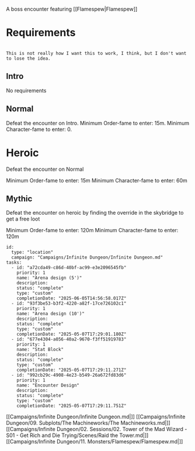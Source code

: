 A boss encounter featuring [[Flamespew|Flamespew]] 
# Requirements

```ad-warning

This is not really how I want this to work, I think, but I don't want to lose the idea.

```

## Intro

No requirements
## Normal

Defeat the encounter on Intro.
Minimum Order-fame to enter: 15m.
Minimum Character-fame to enter: 0.
# Heroic

Defeat the encounter on Normal

Minimum Order-fame to enter: 15m
Minimum Character-fame to enter: 60m
## Mythic

Defeat the encounter on heroic by finding the override in the skybridge to get a free loot

Minimum Order-fame to enter: 120m
Minimum Character-fame to enter: 120m


```RpgManager4
id: 
  type: "location"
  campaign: "Campaigns/Infinite Dungeon/Infinite Dungeon.md"
tasks: 
  - id: "a72cda49-c86d-40bf-ac99-e3e2096545fb"
    priority: 1
    name: "Arena design (5')"
    description: 
    status: "complete"
    type: "custom"
    completionDate: "2025-06-05T14:56:58.017Z"
  - id: "93f3be53-b3f2-4220-a82f-17ce726102c1"
    priority: 1
    name: "Arena design (10')"
    description: 
    status: "complete"
    type: "custom"
    completionDate: "2025-05-07T17:29:01.180Z"
  - id: "677e4304-a056-40a2-9670-f3ff51919783"
    priority: 1
    name: "Stat Block"
    description: 
    status: "complete"
    type: "custom"
    completionDate: "2025-05-07T17:29:11.271Z"
  - id: "992cb29c-4908-4e23-b549-26a672fd83d6"
    priority: 1
    name: "Encounter Design"
    description: 
    status: "complete"
    type: "custom"
    completionDate: "2025-05-07T17:29:11.751Z"
```


[[Campaigns/Infinite Dungeon/Infinite Dungeon.md|]]
[[Campaigns/Infinite Dungeon/09. Subplots/The Machineworks/The Machineworks.md|]]
[[Campaigns/Infinite Dungeon/02. Sessions/02. Tower of the Mad Wizard - S01 - Get Rich and Die Trying/Scenes/Raid the Tower.md|]]
[[Campaigns/Infinite Dungeon/11. Monsters/Flamespew/Flamespew.md|]]